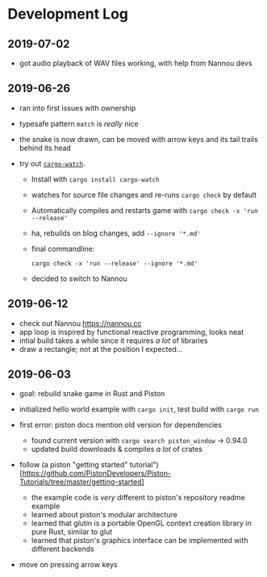 # Development Log

## 2019-07-02

- got audio playback of WAV files working, with help from Nannou devs

## 2019-06-26

- ran into first issues with ownership
- typesafe pattern `match` is _really_ nice
- the snake is now drawn, can be moved with arrow keys and its tail trails behind its head
- try out [`cargo-watch`](https://crates.io/crates/cargo-watch).

  - Install with `cargo install cargo-watch`
  - watches for source file changes and re-runs `cargo check` by default
  - Automatically compiles and restarts game with `cargo check -x 'run --release'`
  - ha, rebuilds on blog changes, add `--ignore '*.md'`
  - final commandline:

    ```
    cargo check -x 'run --release' --ignore '*.md'
    ```

  - decided to switch to Nannou

## 2019-06-12

- check out Nannou <https://nannou.cc>
- app loop is inspired by functional reactive programming, looks neat
- intial build takes a while since it requires _a lot_ of libraries
- draw a rectangle; not at the position I expected...

## 2019-06-03

- goal: rebuild snake game in Rust and Piston
- initialized hello world example with `cargo init`, test build with `cargo run`
- first error: piston docs mention old version for dependencies

  - found current version with `cargo search piston_window` -> 0.94.0
  - updated build downloads & compiles _a lot_ of crates

- follow (a piston "getting started" tutorial")[https://github.com/PistonDevelopers/Piston-Tutorials/tree/master/getting-started]

  - the example code is _very_ different to piston's repository readme example
  - learned about piston's modular architecture
  - learned that glutin is a portable OpenGL context creation library in pure Rust, similar to glut
  - learned that piston's graphics interface can be implemented with different backends

- move on pressing arrow keys
